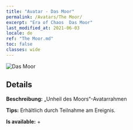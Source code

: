 ```yaml
---
title: "Avatar - Das Moor"
permalink: /Avatars/The Moor/
excerpt: "Era of Chaos  Das Moor"
last_modified_at: 2021-06-03
locale: de
ref: "The Moor.md"
toc: false
classes: wide
---
```

 ![Das Moor](/images/a/avatarFrame_70.png)

## Details

 **Beschreibung:** „Unheil des Moors“-Avatarrahmen 

 **Tips:** Erhältlich durch Teilnahme am Ereignis. 

 **Is available:**  + 

